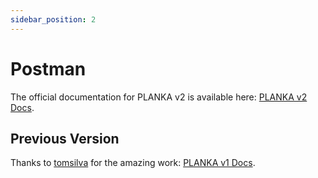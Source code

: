 ```yaml
---
sidebar_position: 2
---
```


# Postman

The official documentation for PLANKA v2 is available here: [PLANKA v2 Docs](https://documenter.getpostman.com/view/48263477/2sB3HnJKb4).

## Previous Version

Thanks to [tomsilva](https://github.com/tomsilva) for the amazing work: [PLANKA v1 Docs](https://documenter.getpostman.com/view/3360622/2sB2cRCPpU).

